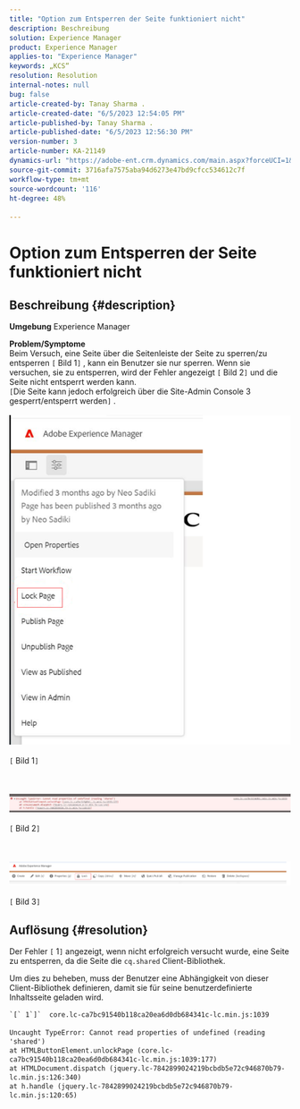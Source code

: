 ```yaml
---
title: "Option zum Entsperren der Seite funktioniert nicht"
description: Beschreibung
solution: Experience Manager
product: Experience Manager
applies-to: "Experience Manager"
keywords: „KCS“
resolution: Resolution
internal-notes: null
bug: false
article-created-by: Tanay Sharma .
article-created-date: "6/5/2023 12:54:05 PM"
article-published-by: Tanay Sharma .
article-published-date: "6/5/2023 12:56:30 PM"
version-number: 3
article-number: KA-21149
dynamics-url: "https://adobe-ent.crm.dynamics.com/main.aspx?forceUCI=1&pagetype=entityrecord&etn=knowledgearticle&id=cf70090a-a003-ee11-8f6e-6045bd0065b6"
source-git-commit: 3716afa7575aba94d6273e47bd9cfcc534612c7f
workflow-type: tm+mt
source-wordcount: '116'
ht-degree: 48%

---
```


# Option zum Entsperren der Seite funktioniert nicht

## Beschreibung {#description}

<b>Umgebung</b>
Experience Manager


<b>Problem/Symptome</b><br>Beim Versuch, eine Seite über die Seitenleiste der Seite zu sperren/zu entsperren `[` Bild 1`]` , kann ein Benutzer sie nur sperren. Wenn sie versuchen, sie zu entsperren, wird der Fehler angezeigt `[` Bild 2`]` und die Seite nicht entsperrt werden kann. <br>`[`Die Seite kann jedoch erfolgreich über die Site-Admin Console 3 gesperrt/entsperrt werden`]` .<br><br>![](assets/___d770090a-a003-ee11-8f6e-6045bd0065b6___.png)<br><br>`[` Bild 1`]` <br><br> <br><br>![](assets/___dd70090a-a003-ee11-8f6e-6045bd0065b6___.png)<br><br>`[` Bild 2`]` <br><br> <br><br>![](assets/___df70090a-a003-ee11-8f6e-6045bd0065b6___.png)<br><br>`[` Bild 3`]` <br>

## Auflösung {#resolution}


Der Fehler `[` 1`]`  angezeigt, wenn nicht erfolgreich versucht wurde, eine Seite zu entsperren, da die Seite die `cq.shared` Client-Bibliothek.

Um dies zu beheben, muss der Benutzer eine Abhängigkeit von dieser Client-Bibliothek definieren, damit sie für seine benutzerdefinierte Inhaltsseite geladen wird.




```
`[` 1`]`  core.lc-ca7bc91540b118ca20ea6d0db684341c-lc.min.js:1039

Uncaught TypeError: Cannot read properties of undefined (reading 'shared')
at HTMLButtonElement.unlockPage (core.lc-ca7bc91540b118ca20ea6d0db684341c-lc.min.js:1039:177)
at HTMLDocument.dispatch (jquery.lc-7842899024219bcbdb5e72c946870b79-lc.min.js:126:340)
at h.handle (jquery.lc-7842899024219bcbdb5e72c946870b79-lc.min.js:120:65)
```



